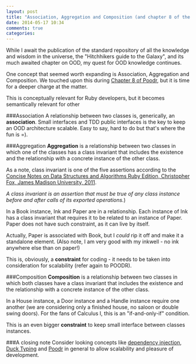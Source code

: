 ```yaml
---
layout: post
title: "Association, Aggregation and Composition (and chapter 8 of the POODR)"
date: 2014-05-17 10:34
comments: true
categories: 
---
```

While I await the publication of the standard repository of all the knowledge and wisdom in the universe, the "Hitchhikers guide to the Galaxy", and its much awaited chapter on OOD, my quest for OOD knowledge continues.

One concept that seemed worth expanding is Association, Aggregation and Composition. We touched upon this during [Chapter 8 of Poodr][website1], but it is time for a deeper charge at the matter.

This is conceptually relevant for Ruby developers, but it becomes semantically relevant for other 

###Association
A relationship between two classes is, generically, an **association**. Small interfaces and TDD public interfaces is the key to keep an OOD architecture scalable. Easy to say, hard to do but that's where the fun is =).

###Aggregation
**Aggregation** is a relationship between two classes in which one of the classes has a class invariant that includes the existence and the relationship with a concrete instance of the other class.

As a note, class invariant is one of the five assertions according to the [Concise Notes on Data Structures and Algorithms Ruby Edition, Christopher Fox, James Madison University, 2011][website2].

*A class invariant is an assertion that must be true of any class instance before and after calls of its exported operations.*)

In a Book instance, Ink and Paper are in a relationship. Each instance of Ink has a class invariant that requires it to be related to an instance of Paper. Paper does not have such constraint, as it can live by itself.

Actually, Paper is associated with Book, but I *could* rip it off and make it a standalone element. (Also note, I am very good with my inkwell - no ink anywhere else than on paper!)

This is, obviously, a **constraint** for coding - it needs to be taken into consideration for scalability (refer again to POODR).

###Composition
**Composition** is a relationship between two classes in which both classes have a class invariant that includes the existence and the relationship with a concrete instance of the other class.

In a House instance, a Door instance and a Handle instance require one another (we are considering only a finished house, no saloon or double swing doors). For the fans of Calculus I, this is an "if-and-only-if" condition.

This is an even bigger **constraint** to keep small interface between classes instances.

###A closing note
Consider looking concepts like [dependency injection][website3], [Duck Typing][website4] and [Poodr][website5] in general to allow scalability and pleasure of development.

[website1]:http://andreahk5.github.io/blog/2014/05/04/chapter-8-composition/
[website2]:http://w3.cs.jmu.edu/spragunr/CS240/ConciseNotes.pdf
[website3]:http://andreahk5.github.io/blog/2014/03/27/poodr-chapter-3/
[website4]:http://andreahk5.github.io/blog/2014/04/07/poodr-chapter5-duck-typing/
[website5]:http://www.poodr.com/